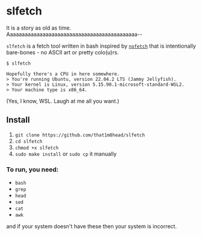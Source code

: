# slfetch

It is a story as old as time. Aaaaaaaaaaaaaaaaaaaaaaaaaaaaaaaaaaaaaaaaaaaa--

`slfetch` is a fetch tool written in bash inspired by [`nofetch`](https://github.com/not-my-segfault/nofetch) that is intentionally bare-bones - no ASCII art or pretty colo(u)rs.

```
$ slfetch

Hopefully there's a CPU in here somewhere.
> You're running Ubuntu, version 22.04.2 LTS (Jammy Jellyfish).
> Your kernel is Linux, version 5.15.90.1-microsoft-standard-WSL2.
> Your machine type is x86_64.

```

(Yes, I know, WSL. Laugh at me all you want.)

## Install

1. `git clone https://github.com/that1m8head/slfetch`
2. `cd slfetch`
3. `chmod +x slfetch`
4. `sudo make install` or `sudo cp` it manually

### To run, you need:

+ `bash`
+ `grep`
+ `head`
+ `sed`
+ `cat`
+ `awk`

and if your system doesn't have these then your system is incorrect.
